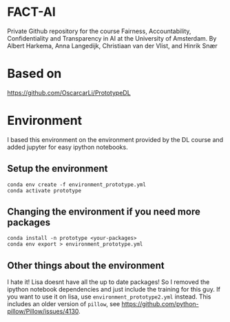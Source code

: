 # FACT-AI
Private Github repository for the course Fairness, Accountability, Confidentiality and Transparency in AI at the University of Amsterdam. By Albert Harkema, Anna Langedijk, Christiaan van der Vlist, and Hinrik Snær

# Based on
https://github.com/OscarcarLi/PrototypeDL

# Environment
I based this environment on the environment provided by the DL course and added jupyter for easy ipython notebooks.

## Setup the environment
```
conda env create -f environment_prototype.yml
conda activate prototype
```

## Changing the environment if you need more packages
```
conda install -n prototype <your-packages>
conda env export > environment_prototype.yml
```

## Other things about the environment
I hate it! Lisa doesnt have all the up to date packages! So I removed the ipython notebook dependencies and just include the training for this guy.
If you want to use it on lisa, use `environment_prototype2.yml` instead.
This includes an older version of `pillow`, see https://github.com/python-pillow/Pillow/issues/4130. 

